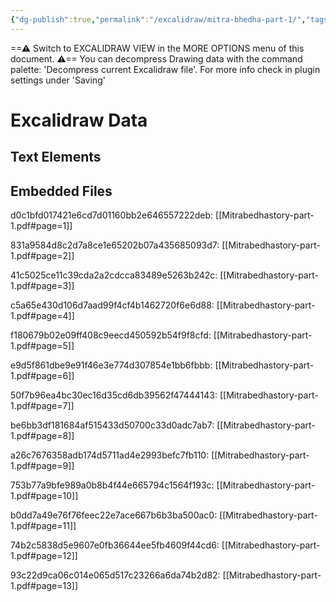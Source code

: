 ```yaml
---
{"dg-publish":true,"permalink":"/excalidraw/mitra-bhedha-part-1/","tags":["excalidraw"]}
---
```


==⚠  Switch to EXCALIDRAW VIEW in the MORE OPTIONS menu of this document. ⚠== You can decompress Drawing data with the command palette: 'Decompress current Excalidraw file'. For more info check in plugin settings under 'Saving'


# Excalidraw Data

## Text Elements
## Embedded Files
d0c1bfd017421e6cd7d01160bb2e646557222deb: [[Mitrabedhastory-part-1.pdf#page=1]]

831a9584d8c2d7a8ce1e65202b07a435685093d7: [[Mitrabedhastory-part-1.pdf#page=2]]

41c5025ce11c39cda2a2cdcca83489e5263b242c: [[Mitrabedhastory-part-1.pdf#page=3]]

c5a65e430d106d7aad99f4cf4b1462720f6e6d88: [[Mitrabedhastory-part-1.pdf#page=4]]

f180679b02e09ff408c9eecd450592b54f9f8cfd: [[Mitrabedhastory-part-1.pdf#page=5]]

e9d5f861dbe9e91f46e3e774d307854e1bb6fbbb: [[Mitrabedhastory-part-1.pdf#page=6]]

50f7b96ea4bc30ec16d35cd6db39562f47444143: [[Mitrabedhastory-part-1.pdf#page=7]]

be6bb3df181684af515433d50700c33d0adc7ab7: [[Mitrabedhastory-part-1.pdf#page=8]]

a26c7676358adb174d5711ad4e2993befc7fb110: [[Mitrabedhastory-part-1.pdf#page=9]]

753b77a9bfe989a0b8b4f44e665794c1564f193c: [[Mitrabedhastory-part-1.pdf#page=10]]

b0dd7a49e76f76feec22e7ace667b6b3ba500ac0: [[Mitrabedhastory-part-1.pdf#page=11]]

74b2c5838d5e9607e0fb36644ee5fb4609f44cd6: [[Mitrabedhastory-part-1.pdf#page=12]]

93c22d9ca06c014e065d517c23266a6da74b2d82: [[Mitrabedhastory-part-1.pdf#page=13]]

